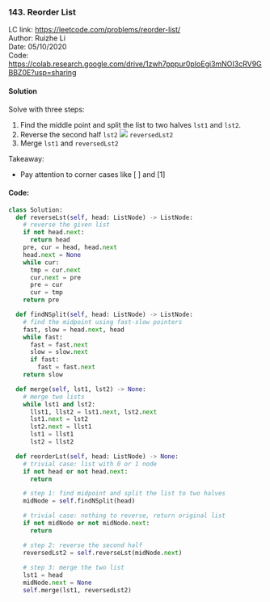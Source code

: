 ### 143. Reorder List
LC link: https://leetcode.com/problems/reorder-list/  
Author: Ruizhe Li  
Date: 05/10/2020  
Code: https://colab.research.google.com/drive/1zwh7pppur0pIoEgi3mNOI3cRV9GBBZ0E?usp=sharing

#### Solution
Solve with three steps:
1. Find the middle point and split the list to two halves `lst1` and `lst2`.
1. Reverse the second half `lst2` <img src="https://render.githubusercontent.com/render/math?math=\rightarrow"> `reversedLst2`
1. Merge `lst1` and `reversedLst2`

Takeaway:
* Pay attention to corner cases like [ ] and [1]

#### Code:
```python
class Solution:
  def reverseLst(self, head: ListNode) -> ListNode:
    # reverse the given list
    if not head.next:
      return head
    pre, cur = head, head.next
    head.next = None
    while cur:
      tmp = cur.next
      cur.next = pre
      pre = cur
      cur = tmp
    return pre

  def findNSplit(self, head: ListNode) -> ListNode:
    # find the midpoint using fast-slow pointers
    fast, slow = head.next, head
    while fast:
      fast = fast.next
      slow = slow.next
      if fast:
        fast = fast.next
    return slow

  def merge(self, lst1, lst2) -> None:
    # merge two lists
    while lst1 and lst2:
      llst1, llst2 = lst1.next, lst2.next
      lst1.next = lst2
      lst2.next = llst1
      lst1 = llst1
      lst2 = llst2

  def reorderLst(self, head: ListNode) -> None:
    # trivial case: list with 0 or 1 node
    if not head or not head.next:
      return

    # step 1: find midpoint and split the list to two halves
    midNode = self.findNSplit(head)

    # trivial case: nothing to reverse, return original list
    if not midNode or not midNode.next:
      return

    # step 2: reverse the second half
    reversedLst2 = self.reverseLst(midNode.next)
  
    # step 3: merge the two list
    lst1 = head
    midNode.next = None
    self.merge(lst1, reversedLst2)
```